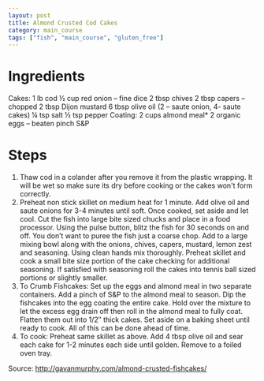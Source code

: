 ```yaml
---
layout: post
title: Almond Crusted Cod Cakes
category: main_course
tags: ["fish", "main_course", "gluten_free"]
---
```

# Ingredients

Cakes:
1	lb cod
½	cup red onion – fine dice
2	tbsp chives
2	tbsp capers – chopped
2	tbsp Dijon mustard
6	tbsp olive oil (2 – saute onion, 4- saute cakes)
¼	tsp salt
½	tsp pepper
Coating:
2	cups almond meal*
2	organic eggs – beaten
pinch S&P

# Steps

1.  Thaw cod in a colander after you remove it from the plastic wrapping.  It will be wet so make sure its dry before cooking or the cakes won't form correctly.
2.  Preheat non stick skillet on medium heat for 1 minute. Add olive oil and saute onions for 3-4 minutes until soft. Once cooked, set aside and let cool. Cut the fish into large bite sized chucks and place in a food processor. Using the pulse button, blitz the fish for 30 seconds on and off. You don’t want to puree the fish just a coarse chop. Add to a large mixing bowl along with the onions, chives, capers, mustard, lemon zest and seasoning. Using clean hands mix thoroughly. Preheat skillet and cook a small bite size portion of the cake checking for additional seasoning. If satisfied with seasoning roll the cakes into tennis ball sized portions or slightly smaller.
3. To Crumb Fishcakes: Set up the eggs and almond meal in two separate containers. Add a pinch of S&P to the almond meal to season. Dip the fishcakes into the egg coating the entire cake. Hold over the mixture to let the excess egg drain off then roll in the almond meal to fully coat. Flatten them out into 1/2″ thick cakes. Set aside on a baking sheet until ready to cook. All of this can be done ahead of time.
4. To cook: Preheat same skillet as above. Add 4 tbsp olive oil and sear each cake for 1-2 minutes each side until golden. Remove to a foiled oven tray.

Source: http://gavanmurphy.com/almond-crusted-fishcakes/
